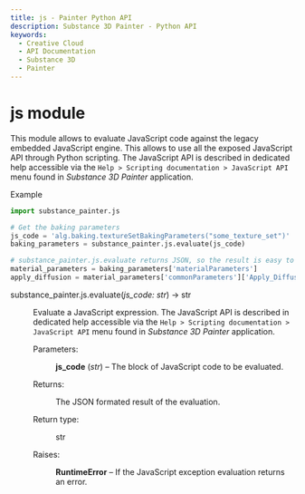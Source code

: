 ```yaml
---
title: js - Painter Python API
description: Substance 3D Painter - Python API
keywords:
  - Creative Cloud
  - API Documentation
  - Substance 3D
  - Painter
---
```
















<h1>js module<a class="headerlink" href="#module-substance_painter.js" title="Link to this heading"> </a></h1>
<p class>This module allows to evaluate JavaScript code against the legacy embedded
JavaScript engine. This allows to use all the exposed JavaScript API through
Python scripting. The JavaScript API is described in dedicated help accessible
via the <code class="docutils literal notranslate">Help &gt; Scripting documentation &gt; JavaScript API</code> menu found in
<cite>Substance 3D Painter</cite> application.</p>
<p class>Example</p>


```python
import substance_painter.js

# Get the baking parameters
js_code = 'alg.baking.textureSetBakingParameters("some_texture_set")'
baking_parameters = substance_painter.js.evaluate(js_code)

# substance_painter.js.evaluate returns JSON, so the result is easy to retrieve and use
material_parameters = baking_parameters['materialParameters']
apply_diffusion = material_parameters['commonParameters']['Apply_Diffusion']
```



<dl class="py function">
<dt class="sig sig-object py" id="substance_painter.js.evaluate">
substance_painter.js.evaluate(<em class="sig-param">js_code: str</em>) → str<a class="headerlink" href="#substance_painter.js.evaluate" title="Link to this definition"> </a></dt>
<dd><p class>Evaluate a JavaScript expression.
The JavaScript API is described in dedicated help accessible via the
<code class="docutils literal notranslate">Help &gt; Scripting documentation &gt; JavaScript API</code> menu found in
<cite>Substance 3D Painter</cite> application.</p>
<dl class="field-list simple">
<dt class="field-odd">Parameters:</dt>
<dd class="field-odd"><p class><strong>js_code</strong> (<em>str</em>) – The block of JavaScript code to be evaluated.</p>
</dd>
<dt class="field-even">Returns:</dt>
<dd class="field-even"><p class>The JSON formated result of the evaluation.</p>
</dd>
<dt class="field-odd">Return type:</dt>
<dd class="field-odd"><p class>str</p>
</dd>
<dt class="field-even">Raises:</dt>
<dd class="field-even"><p class><strong>RuntimeError</strong> – If the JavaScript exception evaluation returns an error.</p>
</dd>
</dl>
</dd></dl>










